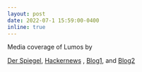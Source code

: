 ```yaml
---
layout: post
date: 2022-07-1 15:59:00-0400
inline: true
---
```

 Media coverage of  Lumos
          by

 <a target="_blank"
              href="https://www.spiegel.de/netzwelt/gadgets/versteckte-kamera-so-finden-sie-spycams-in-der-ferienwohnung-a-0cb66555-b777-4b07-9c6d-89af43e58a71">Der Spiegel</a>, 
 <a target="_blank"
              href="https://thehackernews.com/2022/05/lumos-system-can-find-hidden-cameras.html">Hackernews</a>
            , <a target="_blank"
              href="https://technical.ly/software-development/cmu-cylab-research/">
              Blog1</a>, and <a target="_blank"
              href="https://trak.in/tags/business/2022/05/29/this-startup-can-find-hidden-cameras-in-your-oyo-airbnb-hotel-rooms-find-out-how/">Blog2</a>
  
